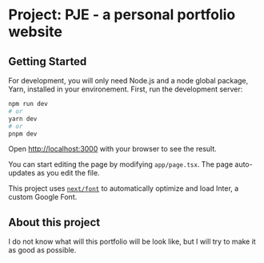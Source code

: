 # Project: PJE - a personal portfolio website

## Getting Started

For development, you will only need Node.js and a node global package, Yarn, installed in your environement.
First, run the development server:

```bash
npm run dev
# or
yarn dev
# or
pnpm dev
```

Open [http://localhost:3000](http://localhost:3000) with your browser to see the result.

You can start editing the page by modifying `app/page.tsx`. The page auto-updates as you edit the file.

This project uses [`next/font`](https://nextjs.org/docs/basic-features/font-optimization) to automatically optimize and load Inter, a custom Google Font.


## About this project
I do not know what will this portfolio will be look like, but I will try to make it as good as possible.

